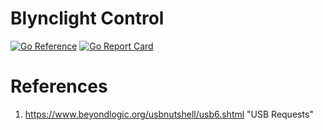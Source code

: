 # Blynclight Control

[![Go Reference](https://pkg.go.dev/badge/github.com/samlitowitz/blynclight-control/pkg/blynclightplus.svg)](https://pkg.go.dev/github.com/samlitowitz/blynclight-control/pkg/blynclightplus)
[![Go Report Card](https://goreportcard.com/badge/github.com/samlitowitz/blynclight-control)](https://goreportcard.com/report/github.com/samlitowitz/blynclight-control)


# References
1. https://www.beyondlogic.org/usbnutshell/usb6.shtml "USB Requests"